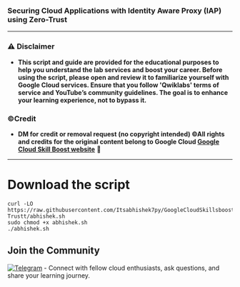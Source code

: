 ### Securing Cloud Applications with Identity Aware Proxy (IAP) using Zero-Trust


---


### ⚠️ Disclaimer
- **This script and guide are provided for  the educational purposes to help you understand the lab services and boost your career. Before using the script, please open and review it to familiarize yourself with Google Cloud services. Ensure that you follow 'Qwiklabs' terms of service and YouTube’s community guidelines. The goal is to enhance your learning experience, not to bypass it.**

### ©Credit
- **DM for credit or removal request (no copyright intended) ©All rights and credits for the original content belong to Google Cloud [Google Cloud Skill Boost website](https://www.cloudskillsboost.google/)** 🙏

---
# Download the script

```
curl -LO https://raw.githubusercontent.com/Itsabhishek7py/GoogleCloudSkillsboost/refs/heads/main/Securing%20Cloud%20Applications%20with%20Identity%20Aware%20Proxy%20(IAP)%20using%20Zero-Trustt/abhishek.sh
sudo chmod +x abhishek.sh
./abhishek.sh
```



## Join the Community

[![Telegram](https://img.shields.io/badge/Join-Telegram_Group-blue?style=for-the-badge&logo=telegram)](https://t.me/+gBcgRTlZLyM4OGI1) - Connect with fellow cloud enthusiasts, ask questions, and share your learning journey.
